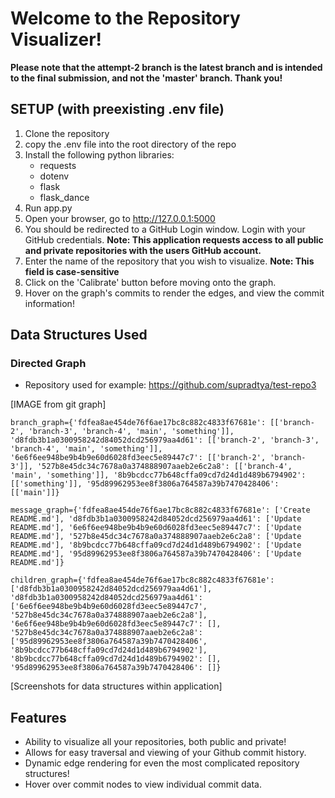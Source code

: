 # **Welcome to the Repository Visualizer!**
**Please note that the attempt-2 branch is the latest branch and is intended to the final submission, and not the 'master' branch. Thank you!**

## SETUP (with preexisting .env file)
1. Clone the repository
2. copy the .env file into the root directory of the repo
3. Install the following python libraries:
	- requests
	- dotenv
	- flask
	- flask_dance
4. Run app.py
5. Open your browser, go to http://127.0.0.1:5000
6. You should be redirected to a GitHub Login window. Login with your GitHub credentials.
**Note: This application requests access to all public and private repositories with the users GitHub account.**
7. Enter the name of the repository that you wish to visualize.
**Note: This field is case-sensitive**
8. Click on the 'Calibrate' button before moving onto the graph.
9. Hover on the graph's commits to render the edges, and view the commit information!


## Data Structures Used
### Directed Graph
- Repository used for example:
https://github.com/supradtya/test-repo3

[IMAGE from git graph]

`branch_graph={'fdfea8ae454de76f6ae17bc8c882c4833f67681e': [['branch-2', 'branch-3', 'branch-4', 'main', 'something']], 'd8fdb3b1a0300958242d84052dcd256979aa4d61': [['branch-2', 'branch-3', 'branch-4', 'main', 'something']], '6e6f6ee948be9b4b9e60d6028fd3eec5e89447c7': [['branch-2', 'branch-3']], '527b8e45dc34c7678a0a374888907aaeb2e6c2a8': [['branch-4', 'main', 'something']], '8b9bcdcc77b648cffa09cd7d24d1d489b6794902': [['something']], '95d89962953ee8f3806a764587a39b7470428406': [['main']]}`

`message_graph={'fdfea8ae454de76f6ae17bc8c882c4833f67681e': ['Create README.md'], 'd8fdb3b1a0300958242d84052dcd256979aa4d61': ['Update README.md'], '6e6f6ee948be9b4b9e60d6028fd3eec5e89447c7': ['Update README.md'], '527b8e45dc34c7678a0a374888907aaeb2e6c2a8': ['Update README.md'], '8b9bcdcc77b648cffa09cd7d24d1d489b6794902': ['Update README.md'], '95d89962953ee8f3806a764587a39b7470428406': ['Update README.md']}
`

`children_graph={'fdfea8ae454de76f6ae17bc8c882c4833f67681e': ['d8fdb3b1a0300958242d84052dcd256979aa4d61'], 'd8fdb3b1a0300958242d84052dcd256979aa4d61': ['6e6f6ee948be9b4b9e60d6028fd3eec5e89447c7', '527b8e45dc34c7678a0a374888907aaeb2e6c2a8'], '6e6f6ee948be9b4b9e60d6028fd3eec5e89447c7': [], '527b8e45dc34c7678a0a374888907aaeb2e6c2a8': ['95d89962953ee8f3806a764587a39b7470428406', '8b9bcdcc77b648cffa09cd7d24d1d489b6794902'], '8b9bcdcc77b648cffa09cd7d24d1d489b6794902': [], '95d89962953ee8f3806a764587a39b7470428406': []}`

[Screenshots for data structures within application]

## Features
- Ability to visualize all your repositories, both public and private!
- Allows for easy traversal and viewing of your Github commit history.
- Dynamic edge rendering for even the most complicated repository structures!
- Hover over commit nodes to view individual commit data.





